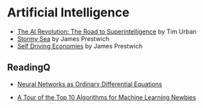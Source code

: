# Artificial Intelligence

* [The AI Revolution: The Road to Superintelligence](https://waitbutwhy.com/2015/01/artificial-intelligence-revolution-1.html) by Tim Urban
* [Stormy Sea](https://github.com/prestwich/writing/blob/master/personal/stormy_sea.md) by James Prestwich
* [Self Driving Economies](https://github.com/prestwich/writing/blob/master/personal/self_driving_economies.md) by James Prestwich

## ReadingQ
* [Neural Networks as Ordinary Differential Equations](https://rkevingibson.github.io/blog/neural-networks-as-ordinary-differential-equations/)

* [A Tour of the Top 10 Algorithms for Machine Learning Newbies](https://towardsdatascience.com/a-tour-of-the-top-10-algorithms-for-machine-learning-newbies-dde4edffae11)
